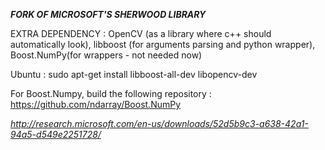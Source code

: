 ***FORK OF MICROSOFT'S SHERWOOD LIBRARY***

EXTRA DEPENDENCY : OpenCV (as a library where c++ should automatically look), libboost (for arguments parsing and python wrapper), Boost.NumPy(for wrappers - not needed now)

Ubuntu : sudo apt-get install libboost-all-dev libopencv-dev 

For Boost.Numpy, build the following repository : https://github.com/ndarray/Boost.NumPy



*http://research.microsoft.com/en-us/downloads/52d5b9c3-a638-42a1-94a5-d549e2251728/*
